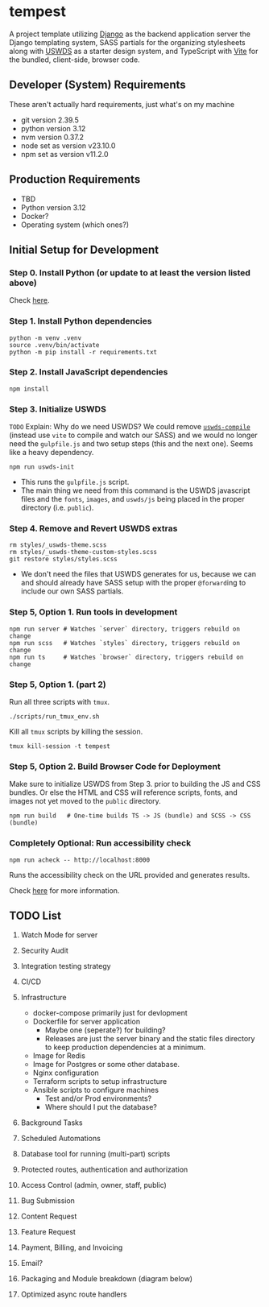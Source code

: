 # tempest

A project template utilizing [Django](https://www.djangoproject.com/) as the backend application server the Django templating system, SASS partials for the organizing stylesheets along with [USWDS](https://designsystem.digital.gov/) as a starter design system, and TypeScript with [Vite](https://vite.dev/) for the bundled, client-side, browser code.

## Developer (System) Requirements

These aren't actually hard requirements, just what's on my machine

- git version 2.39.5
- python version 3.12
- nvm version 0.37.2
- node set as version v23.10.0
- npm set as version v11.2.0

## Production Requirements

- TBD
- Python version 3.12
- Docker?
- Operating system (which ones?)

## Initial Setup for Development

### Step 0. Install Python (or update to at least the version listed above)

Check [here](https://www.python.org/downloads/).

### Step 1. Install Python dependencies

```shell
python -m venv .venv
source .venv/bin/activate
python -m pip install -r requirements.txt
```

### Step 2. Install JavaScript dependencies

```shell
npm install
```

### Step 3. Initialize USWDS

`TODO` Explain: Why do we need USWDS? We could remove [`uswds-compile`](https://github.com/uswds/uswds-compile) (instead use `vite` to compile and watch our SASS) and we would no longer need the `gulpfile.js` and two setup steps (this and the next one). Seems like a heavy dependency.

```shell
npm run uswds-init
```

- This runs the `gulpfile.js` script.
- The main thing we need from this command is the USWDS javascript files and the `fonts`, `images`, and `uswds/js` being placed in the proper directory (i.e. `public`).

### Step 4. Remove and Revert USWDS extras

```shell
rm styles/_uswds-theme.scss
rm styles/_uswds-theme-custom-styles.scss
git restore styles/styles.scss
```

- We don't need the files that USWDS generates for us, because we can and should already have SASS setup with the proper `@forward`ing to include our own SASS partials.

### Step 5, Option 1. Run tools in development

```shell
npm run server # Watches `server` directory, triggers rebuild on change
npm run scss   # Watches `styles` directory, triggers rebuild on change
npm run ts     # Watches `browser` directory, triggers rebuild on change
```

### Step 5, Option 1. (part 2)

Run all three scripts with `tmux`.

```shell
./scripts/run_tmux_env.sh
```

Kill all `tmux` scripts by killing the session.

```shell
tmux kill-session -t tempest
```

### Step 5, Option 2. Build Browser Code for Deployment

Make sure to initialize USWDS from Step 3. prior to building the JS and CSS bundles. Or else the HTML and CSS will reference scripts, fonts, and images not yet moved to the `public` directory.

```shell
npm run build   # One-time builds TS -> JS (bundle) and SCSS -> CSS (bundle)
```

### Completely Optional: Run accessibility check

```shell
npm run acheck -- http://localhost:8000
```

Runs the accessibility check on the URL provided and generates results.

Check [here](https://www.npmjs.com/package/accessibility-checker#Configuration) for more information.

## TODO List

1. Watch Mode for server
1. Security Audit
1. Integration testing strategy

1. CI/CD
1. Infrastructure

   - docker-compose primarily just for devlopment
   - Dockerfile for server application
     - Maybe one (seperate?) for building?
     - Releases are just the server binary and the static files directory to keep production dependencies at a minimum.
   - Image for Redis
   - Image for Postgres or some other database.
   - Nginx configuration
   - Terraform scripts to setup infrastructure
   - Ansible scripts to configure machines
     - Test and/or Prod environments?
     - Where should I put the database?

1. Background Tasks
1. Scheduled Automations

1. Database tool for running (multi-part) scripts

1. Protected routes, authentication and authorization
1. Access Control (admin, owner, staff, public)

1. Bug Submission
1. Content Request
1. Feature Request
1. Payment, Billing, and Invoicing

1. Email?

1. Packaging and Module breakdown (diagram below)
1. Optimized async route handlers
